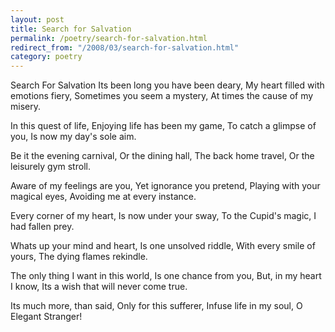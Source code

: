 ```yaml
---
layout: post
title: Search for Salvation
permalink: /poetry/search-for-salvation.html
redirect_from: "/2008/03/search-for-salvation.html"
category: poetry
---
```


Search For Salvation
Its been long you have been deary, My heart filled with emotions fiery,
Sometimes you seem a mystery, At times the cause of my misery.

In this quest of life, Enjoying life has been my game,
To catch a glimpse of you, Is now my day's sole aim.

Be it the evening carnival, Or the dining hall, 
The back home travel, Or the leisurely gym stroll.

Aware of my feelings are you, Yet ignorance you pretend,
Playing with your magical eyes, Avoiding me at every instance.

Every corner of my heart, Is now under your sway,
To the Cupid's magic, I had fallen prey.

Whats up your mind and heart, Is one unsolved riddle,
With every smile of yours, The dying flames rekindle.

The only thing I want in this world, Is one chance from you,
But, in my heart I know, Its a wish that will never come true.

Its much more, than said, Only for this sufferer,
Infuse life in my soul, O Elegant Stranger!
